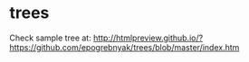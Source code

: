# trees
Check sample tree at: <http://htmlpreview.github.io/?https://github.com/epogrebnyak/trees/blob/master/index.htm>
